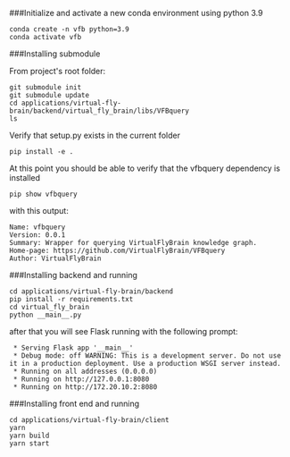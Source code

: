 ###Initialize and activate a new conda environment using python 3.9

```
conda create -n vfb python=3.9
conda activate vfb
```
###Installing submodule

From project's root folder:

```
git submodule init
git submodule update
cd applications/virtual-fly-brain/backend/virtual_fly_brain/libs/VFBquery
ls

```
Verify that setup.py exists in the current folder
```
pip install -e .
```

At this point you should be able to verify that the vfbquery dependency is installed
```
pip show vfbquery
```
with this output:
```
Name: vfbquery
Version: 0.0.1
Summary: Wrapper for querying VirtualFlyBrain knowledge graph.
Home-page: https://github.com/VirtualFlyBrain/VFBquery
Author: VirtualFlyBrain
```

###Installing backend and running

```
cd applications/virtual-fly-brain/backend
pip install -r requirements.txt
cd virtual_fly_brain
python __main__.py 
```

after that you will see Flask running with the following prompt:

```
 * Serving Flask app '__main__'
 * Debug mode: off WARNING: This is a development server. Do not use it in a production deployment. Use a production WSGI server instead.
 * Running on all addresses (0.0.0.0)
 * Running on http://127.0.0.1:8080
 * Running on http://172.20.10.2:8080
```


###Installing front end and running

```
cd applications/virtual-fly-brain/client
yarn
yarn build
yarn start
```
